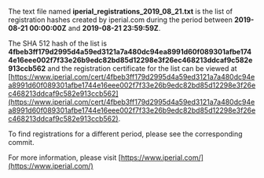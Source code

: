 The text file named **iperial_registrations_2019_08_21.txt** is the list of registration hashes created by iperial.com during the period between **2019-08-21 00:00:00Z** and **2019-08-21 23:59:59Z**.

The SHA 512 hash of the list is **4fbeb3ff179d2995d4a59ed3121a7a480dc94ea8991d60f089301afbe1744e16eee002f7f33e26b9edc82bd85d12298e3f26ec468213ddcaf9c582e913ccb562** and the registration certificate for the list can be viewed at [https://www.iperial.com/cert/4fbeb3ff179d2995d4a59ed3121a7a480dc94ea8991d60f089301afbe1744e16eee002f7f33e26b9edc82bd85d12298e3f26ec468213ddcaf9c582e913ccb562](https://www.iperial.com/cert/4fbeb3ff179d2995d4a59ed3121a7a480dc94ea8991d60f089301afbe1744e16eee002f7f33e26b9edc82bd85d12298e3f26ec468213ddcaf9c582e913ccb562).

To find registrations for a different period, please see the corresponding commit.

For more information, please visit [https://www.iperial.com/](https://www.iperial.com/)
